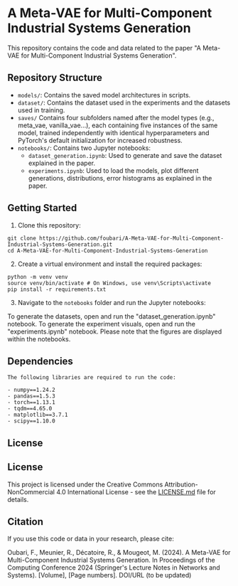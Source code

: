 # A Meta-VAE for Multi-Component Industrial Systems Generation

This repository contains the code and data related to the paper "A Meta-VAE for Multi-Component Industrial Systems Generation".

## Repository Structure

- `models/`: Contains the saved model architectures in scripts.
- `dataset/`: Contains the dataset used in the experiments and the datasets used in training.
- `saves/` Contains four subfolders named after the model types (e.g., meta_vae, vanilla_vae...), each containing five instances of the same model, trained independently with identical hyperparameters and PyTorch's default initialization for increased robustness.
- `notebooks/`: Contains two Jupyter notebooks:
    - `dataset_generation.ipynb`: Used to generate and save the dataset explained in the paper.
    - `experiments.ipynb`: Used to load the models, plot different generations, distributions, error histograms as explained in the paper.

## Getting Started

1. Clone this repository:
```
git clone https://github.com/foubari/A-Meta-VAE-for-Multi-Component-Industrial-Systems-Generation.git
cd A-Meta-VAE-for-Multi-Component-Industrial-Systems-Generation
```

2. Create a virtual environment and install the required packages:
```
python -m venv venv
source venv/bin/activate # On Windows, use venv\Scripts\activate
pip install -r requirements.txt
```

3. Navigate to the `notebooks` folder and run the Jupyter notebooks:

To generate the datasets, open and run the "dataset_generation.ipynb" notebook. To generate the experiment visuals, open and run the "experiments.ipynb" notebook. Please note that the figures are displayed within the notebooks.

## Dependencies

```
The following libraries are required to run the code:

- numpy==1.24.2
- pandas==1.5.3
- torch==1.13.1
- tqdm==4.65.0
- matplotlib==3.7.1
- scipy==1.10.0
```

## License

## License

This project is licensed under the Creative Commons Attribution-NonCommercial 4.0 International License - see the [LICENSE.md](LICENSE.md) file for details.

## Citation

If you use this code or data in your research, please cite:

Oubari, F., Meunier, R., Décatoire, R., & Mougeot, M. (2024). A Meta-VAE for Multi-Component Industrial Systems Generation. In Proceedings of the Computing Conference 2024 (Springer's Lecture Notes in Networks and Systems). [Volume], [Page numbers]. DOI/URL (to be updated)
